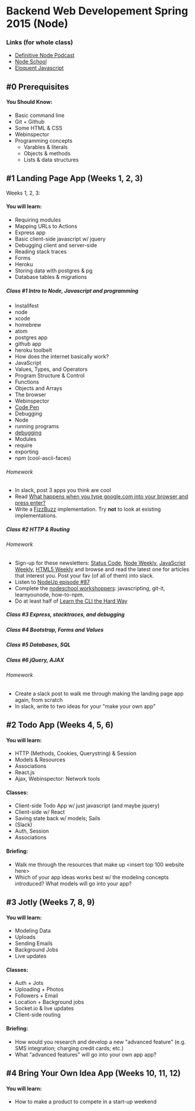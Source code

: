 # Backend Web Developement Spring 2015 (Node)

### Links (for whole class)
 - [Definitive Node Podcast](http://nodeup.com/)
 - [Node School](http://nodeschool.io/)
 - [Eloquent Javascript](http://eloquentjavascript.net/)

## #0 Prerequisites
#### You Should Know:
  - Basic command line
  - Git + Github
  - Some HTML & CSS
  - Webinspector
  - Programming concepts
    - Varables & literals
    - Objects & methods
    - Lists & data structures

## #1 Landing Page App (Weeks 1, 2, 3)

Weeks 1, 2, 3:
#### You will learn:

  - Requiring modules
  - Mapping URLs to Actions
  - Express app
  - Basic client-side javascript w/ jquery
  - Debugging client and server-side
  - Reading stack traces
  - Forms
  - Heroku
  - Storing data with postgres & pg
  - Database tables & migrations

##### Class #1 Intro to Node, Javascript and programming
 - Installfest
  - node
  - xcode
  - homebrew
  - atom
  - postgres app
  - github app
  - heroku toolbelt
 - How does the internet basically work?
 - JavaScript
  - Values, Types, and Operators
  - Program Structure & Control
  - Functions
  - Objects and Arrays
 - The browser
  - Webinspector
  - [Code Pen](http://codepen.io/)
  - Debugging
 - Node
  - running programs
  - [debugging](https://github.com/node-inspector/node-inspector)
 - Modules
  - require
  - exporting
  - npm (cool-ascii-faces)

###### Homework
 - In slack, post 3 apps you think are cool
 - Read [What happens when you type google.com into your browser and press enter?](https://github.com/alex/what-happens-when)
 - Write a [FizzBuzz](http://imranontech.com/2007/01/24/using-fizzbuzz-to-find-developers-who-grok-coding/) implementation. Try **not** to look at existing implementations.

##### Class #2 HTTP & Routing

###### Homework
 - Sign-up for these newsletters: [Status Code](http://statuscode.org/), [Node Weekly](http://nodeweekly.com/), [JavaScript Weekly](http://javascriptweekly.com/), [HTML5 Weekly](http://html5weekly.com/) and browse and read the latest one for articles that interest you. Post your fav (of all of them) into slack.
 - Listen to [NodeUp episode #87](http://nodeup.com/eightyseven)
- Complete the [nodeschool workshoppers](http://nodeschool.io/#workshoppers): javascripting, git-it, learnyounode, how-to-npm. 
- Do at least half of [Learn the CLI the Hard Way](http://cli.learncodethehardway.org/book/)

##### Class #3 Express, stacktraces, and debugging

##### Class #4 Bootstrap, Forms and Values

##### Class #5 Databases, SQL

##### Class #6 jQuery, AJAX

###### Homework
- Create a slack post to walk me through making the landing page app again, from scratch
- In slack, write to two ideas for your "make your own app"

## #2 Todo App (Weeks 4, 5, 6)
#### You will learn:

  - HTTP (Methods, Cookies, Querystring) & Session
  - Models & Resources
  - Associations
  - React.js
  - Ajax, Webinspector: Network tools

#### Classes:
- Client-side Todo App w/ just javascript (and maybe jquery)
- Client-side w/ React
- Saving state back w/ models; Sails
- (Slack)
- Auth, Session
- Associations


#### Briefing:
- Walk me through the resources that make up <insert top 100 website here>
- Which of your app ideas works best w/ the modeling concepts introduced? What models will go into your app?

## #3 Jotly (Weeks 7, 8, 9)
#### You will learn:

  - Modeling Data
  - Uploads
  - Sending Emails
  - Background Jobs
  - Live updates

#### Classes:
- Auth + Jots
- Uploading + Photos
- Followers + Email
- Location + Background jobs
- Socket.io & live updates
- Client-side routing

#### Briefing:
- How would you research and develop a new "advanced feature" (e.g. SMS integration; charging credit cards; etc.)
- What "advanced features" will go into your own app app?

## #4 Bring Your Own Idea App (Weeks 10, 11, 12)
#### You will learn:

  - How to make a product to compete in a start-up weekend
